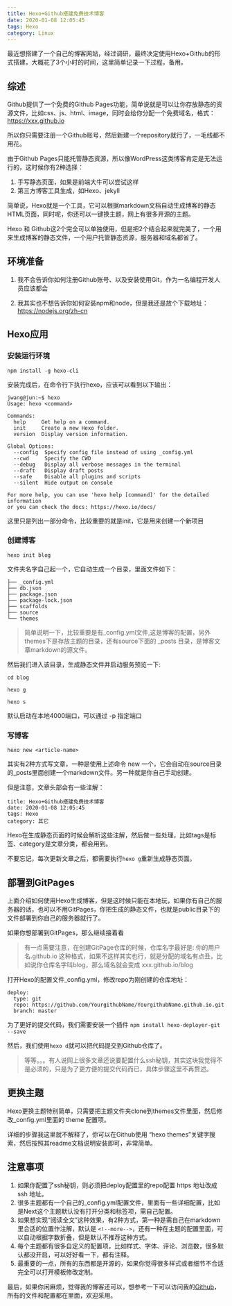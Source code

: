 ```yaml
---
title: Hexo+Github搭建免费技术博客
date: 2020-01-08 12:05:45
tags: Hexo
category: Linux
---
```


最近想搭建了一个自己的博客网站，经过调研，最终决定使用Hexo+Github的形式搭建，大概花了3个小时的时间，这里简单记录一下过程，备用。

## 综述
Github提供了一个免费的GIthub Pages功能，简单说就是可以让你存放静态的资源文件，比如css、js、html、image，同时会给你分配一个免费域名，格式：https://xxx.github.io

所以你只需要注册一个Github账号，然后新建一个repository就行了，一毛线都不用花。

由于Github Pages只能托管静态资源，所以像WordPress这类博客肯定是无法运行的，这时候你有2种选择：

1. 手写静态页面，如果是前端大牛可以尝试这样
2. 第三方博客工具生成，如Hexo、jekyll

<!---more--->

简单说，Hexo就是一个工具，它可以根据markdown文档自动生成博客的静态HTML页面，同时呢，你还可以一键换主题，网上有很多开源的主题。

Hexo 和 Github这2个完全可以单独使用，但是把2个结合起来就完美了，一个用来生成博客的静态文件，一个用户托管静态资源，服务器和域名都省了。

## 环境准备
1. 我不会告诉你如何注册Github账号、以及安装使用Git，作为一名编程开发人员应该都会

2. 我其实也不想告诉你如何安装npm和node，但是我还是放个下载地址：https://nodejs.org/zh-cn

## Hexo应用
### 安装运行环境
```
npm install -g hexo-cli
```

安装完成后，在命令行下执行hexo，应该可以看到以下输出：

```
jwang@jun:~$ hexo
Usage: hexo <command>

Commands:
  help     Get help on a command.
  init     Create a new Hexo folder.
  version  Display version information.

Global Options:
  --config  Specify config file instead of using _config.yml
  --cwd     Specify the CWD
  --debug   Display all verbose messages in the terminal
  --draft   Display draft posts
  --safe    Disable all plugins and scripts
  --silent  Hide output on console

For more help, you can use 'hexo help [command]' for the detailed information
or you can check the docs: https://hexo.io/docs/
```

这里只是列出一部分命令，比较重要的就是init，它是用来创建一个新项目

### 创建博客
```
hexo init blog
```

文件夹名字自己起一个，它自动生成一个目录，里面文件如下：

```
├── _config.yml
├── db.json
├── package.json
├── package-lock.json
├── scaffolds
├── source
└── themes
```
> 简单说明一下，比较重要是有_config.yml文件,这是博客的配置，另外themes下是存放主题的目录，还有source下面的 _posts 目录，是博客文章markdown的源文件。

然后我们进入该目录，生成静态文件并启动服务预览一下:

```
cd blog

hexo g

hexo s
```
默认启动在本地4000端口，可以通过 -p 指定端口

### 写博客

```
hexo new <article-name>
```

其实有2种方式写文章，一种是使用上述命令 new 一个，它会自动在source目录的_posts里面创建一个markdown文件。另一种就是你自己手动创建。

但是注意，文章头部会有一些注解：

```
title: Hexo+Github搭建免费技术博客
date: 2020-01-08 12:05:45
tags: Hexo
category: 其它
```
Hexo在生成静态页面的时候会解析这些注解，然后做一些处理，比如tags是标签、category是文章分类，都会用到。

不要忘记，每次更新文章之后，都需要执行```hexo g```重新生成静态页面。

## 部署到GitPages
上面介绍如何使用Hexo生成博客，但是这时候只能在本地玩，如果你有自己的服务器的话，也可以不用GitPages，你把生成的静态文件，也就是public目录下的文件部署到你自己的服务器就行了。

如果你想部署到GitPages，那么继续接着看

>有一点需要注意，在创建GitPage仓库的时候，仓库名字最好是: 你的用户名.github.io 这种格式，如果不这样其实也行，就是分配的域名有点丑，比如说你仓库名字叫blog，那么域名就会变成 xxx.github.io/blog

打开Hexo的配置文件_config.yml，修改repo为刚创建的仓库地址：

```
deploy:
  type: git
  repo: https://github.com/YourgithubName/YourgithubName.github.io.git
  branch: master
```
为了更好的提交代码，我们需要安装一个插件 ```npm install hexo-deployer-git --save```

然后，我们使用```hexo d```就可以把代码提交到Github仓库了。

>等等。。。有人说网上很多文章还说要配置什么ssh秘钥，其实这块我觉得不是必须的，只是为了更方便的提交代码而已，具体步骤这里不再赘述。

## 更换主题
Hexo更换主题特别简单，只需要把主题文件夹clone到themes文件里面，然后修改_config.yml里面的 theme 配置项。

详细的步骤我这里就不解释了，你可以在Github使用 “hexo themes”关键字搜索，然后按照其readme文档说明安装即可，非常简单。

## 注意事项

1. 如果你配置了ssh秘钥，则必须把deploy配置里的repo配置 https 地址改成 ssh 地址。
2. 很多主题都有一个自己的_config.yml配置文件，里面有一些详细配置，比如是Next这个主题默认没有打开分类和标签项，需自己配置。
3. 如果想实现“阅读全文”这种效果，有2种方式，第一种是需自己在markdown里合适的位置作注解，默认是 ```<!--more-->```，还有一种在主题的配置里面，可以自动根据字数折叠，但是默认不推荐这种方式。
4. 每个主题都有很多自定义的配置项，比如样式、字体、评论、浏览数，很多默认都没开启，可以好好看一下，都有注释。
5. 最重要的一点，所有的东西都是开源的，如果你觉得很多样式或者细节不合适完全可以打开模板修改定制。

最后，如果你闲麻烦，觉得我的博客还可以，想参考一下可以访问我的[Github](https://github.com/wangbjun/blog_hexo)，所有的文件和配置都在里面，欢迎采用。
